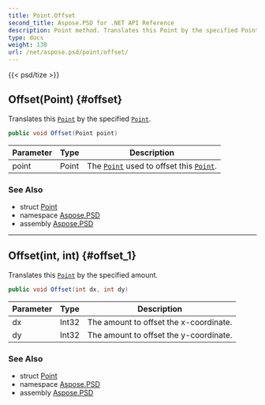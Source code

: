 ```yaml
---
title: Point.Offset
second_title: Aspose.PSD for .NET API Reference
description: Point method. Translates this Point by the specified Point
type: docs
weight: 130
url: /net/aspose.psd/point/offset/
---
```

{{< psd/tize >}}
## Offset(Point) {#offset}

Translates this [`Point`](../) by the specified [`Point`](../).

```csharp
public void Offset(Point point)
```

| Parameter | Type | Description |
| --- | --- | --- |
| point | Point | The [`Point`](../) used to offset this [`Point`](../). |

### See Also

* struct [Point](../)
* namespace [Aspose.PSD](../../point/)
* assembly [Aspose.PSD](../../../)

---

## Offset(int, int) {#offset_1}

Translates this [`Point`](../) by the specified amount.

```csharp
public void Offset(int dx, int dy)
```

| Parameter | Type | Description |
| --- | --- | --- |
| dx | Int32 | The amount to offset the x-coordinate. |
| dy | Int32 | The amount to offset the y-coordinate. |

### See Also

* struct [Point](../)
* namespace [Aspose.PSD](../../point/)
* assembly [Aspose.PSD](../../../)


